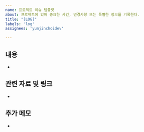 ```yaml
---
name: 프로젝트 이슈 템플릿
about: 프로젝트에 있어 중요한 사건, 변경사항 또는 특별한 정보를 기록한다.
title: "[LOG]"
labels: 'log'
assignees: 'yunjinchoidev'

---
```


## 내용
-

## 관련 자료 및 링크
-

## 추가 메모
-
